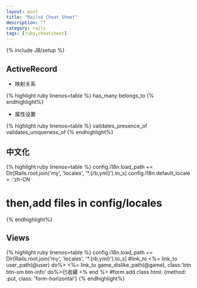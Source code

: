 ```yaml
---
layout: post
title: "Rails4 Cheat Sheet"
description: ""
category: rails
tags: [ruby,cheatsheet]
---
```

{% include JB/setup %}

## ActiveRecord
- 映射关系

{% highlight ruby linenos=table %}
has_many
belongs_to
{% endhighlight%}

- 属性设置

{% highlight ruby linenos=table %}
validates_presence_of
validates_uniqueness_of
{% endhighlight%}


## 中文化

{% highlight ruby linenos=table %}
config.i18n.load_path += Dir[Rails.root.join('my', 'locales', '*.{rb,yml}').to_s]
config.i18n.default_locale = :'zh-CN
# then,add files in config/locales
{% endhighlight%}

## Views

{% highlight ruby linenos=table %}
config.i18n.load_path += Dir[Rails.root.join('my', 'locales', '*.{rb,yml}').to_s]
#link_to
<%= link_to user_path(@user) do%>
<%= link_to game_dislike_path(@game), class:'btn btn-sm btn-info' do%>已收藏 <% end %>
#form add class
html: {method: :put, class: 'form-horizontal'}
{% endhighlight%}
